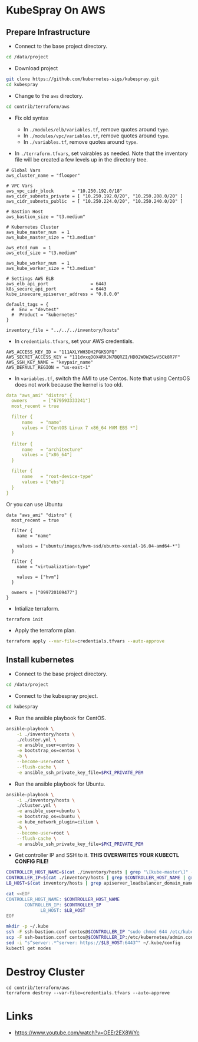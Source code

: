 # KubeSpray On AWS

## Prepare Infrastructure

* Connect to the base project directory.

```bash
cd /data/project
```

* Download project

```bash
git clone https://github.com/kubernetes-sigs/kubespray.git
cd kubespray
```

* Change to the `aws` directory.

```bash
cd contrib/terraform/aws
```

* Fix old syntax
  * In `./modules/elb/variables.tf`, remove quotes around `type`.
  * In `./modules/vpc/variables.tf`, remove quotes around `type`.
  * In `./variables.tf`, remove quotes around `type`.

* In `./terraform.tfvars`, set vairables as needed. Note that the inventory file will be created a few levels up in the directory tree.

```
# Global Vars
aws_cluster_name = "flooper"

# VPC Vars
aws_vpc_cidr_block       = "10.250.192.0/18"
aws_cidr_subnets_private = [ "10.250.192.0/20", "10.250.208.0/20" ]
aws_cidr_subnets_public  = [ "10.250.224.0/20", "10.250.240.0/20" ]

# Bastion Host
aws_bastion_size = "t3.medium"

# Kubernetes Cluster
aws_kube_master_num  = 1
aws_kube_master_size = "t3.medium"

aws_etcd_num  = 1
aws_etcd_size = "t3.medium"

aws_kube_worker_num  = 1
aws_kube_worker_size = "t3.medium"

# Settings AWS ELB
aws_elb_api_port                = 6443
k8s_secure_api_port             = 6443
kube_insecure_apiserver_address = "0.0.0.0"

default_tags = {
  #  Env = "devtest"
  #  Product = "kubernetes"
}

inventory_file = "../../../inventory/hosts"
```

* In `credentials.tfvars`, set your AWS credentials.

```
AWS_ACCESS_KEY_ID = "111AXLYWH3DH2FGKSOFQ"
AWS_SECRET_ACCESS_KEY = "111dvxqDOX4RXJN7BQRZI/HD02WDW2SwV5Ck8R7F"
AWS_SSH_KEY_NAME = "keypair_name"
AWS_DEFAULT_REGION = "us-east-1"
```

* In `variables.tf`, switch the AMI to use Centos. Note that using CentoOS does not work because the kernel is too old.

```yaml
data "aws_ami" "distro" {
  owners      = ["679593333241"]
  most_recent = true

  filter {
      name   = "name"
      values = ["CentOS Linux 7 x86_64 HVM EBS *"]
  }

  filter {
      name   = "architecture"
      values = ["x86_64"]
  }

  filter {
      name   = "root-device-type"
      values = ["ebs"]
  }
}
```

Or you can use Ubuntu

```
data "aws_ami" "distro" {
  most_recent = true

  filter {
    name = "name"

    values = ["ubuntu/images/hvm-ssd/ubuntu-xenial-16.04-amd64-*"]
  }

  filter {
    name = "virtualization-type"

    values = ["hvm"]
  }

  owners = ["099720109477"]
}
```

* Intialize terraform.

```bash
terraform init
```

* Apply the terraform plan.

```bash
terraform apply --var-file=credentials.tfvars --auto-approve
```

## Install kubernetes

* Connect to the base project directory.

```bash
cd /data/project
```

* Connect to the kubespray project.

```bash
cd kubespray
```

* Run the ansible playbook for CentOS.

```bash
ansible-playbook \
    -i ./inventory/hosts \
    ./cluster.yml \
    -e ansible_user=centos \
    -e bootstrap_os=centos \
    -b \
    --become-user=root \
    --flush-cache \
    -e ansible_ssh_private_key_file=$PKI_PRIVATE_PEM
```

* Run the ansible playbook for Ubuntu.

```bash
ansible-playbook \
    -i ./inventory/hosts \
    ./cluster.yml \
    -e ansible_user=ubuntu \
    -e bootstrap_os=ubuntu \
    -e kube_network_plugin=cilium \
    -b \
    --become-user=root \
    --flush-cache \
    -e ansible_ssh_private_key_file=$PKI_PRIVATE_PEM
```

* Get controller IP and SSH to it. **THIS OVERWRITES YOUR KUBECTL CONFIG FILE!**

```bash
CONTROLLER_HOST_NAME=$(cat ./inventory/hosts | grep "\[kube-master\]" -A 1 | tail -n 1)
CONTROLLER_IP=$(cat ./inventory/hosts | grep $CONTROLLER_HOST_NAME | grep ansible_host | cut -d'=' -f2)
LB_HOST=$(cat inventory/hosts | grep apiserver_loadbalancer_domain_name | cut -d'"' -f2)

cat <<EOF
CONTROLLER_HOST_NAME: $CONTROLLER_HOST_NAME
       CONTROLLER_IP: $CONTROLLER_IP
             LB_HOST: $LB_HOST
EOF

mkdir -p ~/.kube
ssh -F ssh-bastion.conf centos@$CONTROLLER_IP "sudo chmod 644 /etc/kubernetes/admin.conf"
scp -F ssh-bastion.conf centos@$CONTROLLER_IP:/etc/kubernetes/admin.conf ~/.kube/config
sed -i "s^server:.*^server: https://$LB_HOST:6443^" ~/.kube/config
kubectl get nodes
```

# Destroy Cluster

```
cd contrib/terraform/aws
terraform destroy --var-file=credentials.tfvars --auto-approve
```

# Links

* https://www.youtube.com/watch?v=OEEr2EX8WYc
